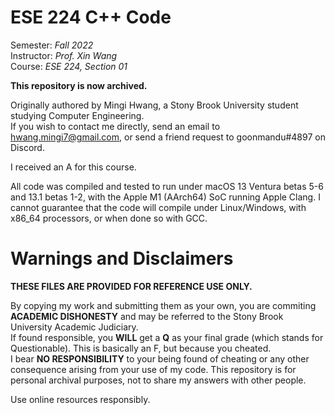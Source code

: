 # ESE 224 C++ Code
Semester: *Fall 2022*  
Instructor: *Prof. Xin Wang*  
Course: *ESE 224, Section 01*

**This repository is now archived.**

Originally authored by Mingi Hwang, a Stony Brook University student studying Computer Engineering.  
If you wish to contact me directly, send an email to hwang.mingi7@gmail.com, or send a friend request to goonmandu#4897 on Discord.

I received an A for this course.

All code was compiled and tested to run under macOS 13 Ventura betas 5-6 and 13.1 betas 1-2, with the Apple M1 (AArch64) SoC running Apple Clang. I cannot guarantee that the code will compile under Linux/Windows, with x86_64 processors, or when done so with GCC.

# Warnings and Disclaimers
**THESE FILES ARE PROVIDED FOR REFERENCE USE ONLY.**

By copying my work and submitting them as your own, you are commiting **ACADEMIC DISHONESTY** and may be referred to the Stony Brook University Academic Judiciary.  
If found responsible, you **WILL** get a **Q** as your final grade (which stands for Questionable). This is basically an F, but because you cheated.  
I bear **NO RESPONSIBILITY** to your being found of cheating or any other consequence arising from your use of my code. This repository is for personal archival purposes, not to share my answers with other people.

Use online resources responsibly.